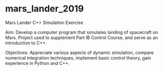 # mars_lander_2019
Mars Lander C++ Simulation Exercise 

Aim: Develop a computer program that simulates landing of spacecraft on Mars.
Project used to supplement Part IB Control Course, and serve as an introduction to C++.

Objectives:
Appreciate various aspects of dynamic simulation, compare numerical integration techniques, implement basic control theory, gain experience in Python and C++.
